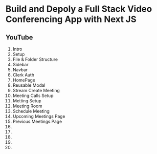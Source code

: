 # Build and Depoly a Full Stack Video Conferencing App with Next JS

## YouTube

1. Intro
2. Setup
3. File & Folder Structure
4. Sidebar
5. Navbar
6. Clerk Auth
7. HomePage
8. Reusable Modal
9. Stream Create Meeting
10. Meeting Calls Setup
11. Metting Setup
12. Meeting Room
13. Schedule Meeting
14. Upcoming Meetings Page
15. Previous Meetings Page
16.
17.
18.
19.
20.